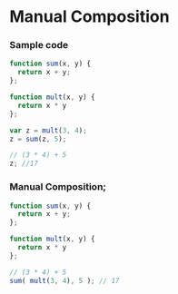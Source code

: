 # Manual Composition

### Sample code

```js
function sum(x, y) {
  return x + y;
};

function mult(x, y) {
  return x * y
};

var z = mult(3, 4);
z = sum(z, 5);

// (3 * 4) + 5
z; //17
```

### Manual Composition;

```js
function sum(x, y) {
  return x + y;
};

function mult(x, y) {
  return x * y
};

// (3 * 4) + 5
sum( mult(3, 4), 5 ); // 17

```
